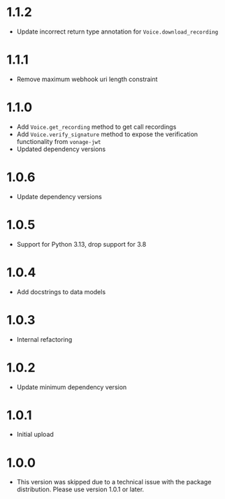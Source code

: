# 1.1.2
- Update incorrect return type annotation for `Voice.download_recording`

# 1.1.1
- Remove maximum webhook uri length constraint

# 1.1.0
- Add `Voice.get_recording` method to get call recordings
- Add `Voice.verify_signature` method to expose the verification functionality from `vonage-jwt`
- Updated dependency versions

# 1.0.6
- Update dependency versions

# 1.0.5
- Support for Python 3.13, drop support for 3.8

# 1.0.4
- Add docstrings to data models

# 1.0.3
- Internal refactoring

# 1.0.2
- Update minimum dependency version

# 1.0.1
- Initial upload

# 1.0.0
- This version was skipped due to a technical issue with the package distribution. Please use version 1.0.1 or later.